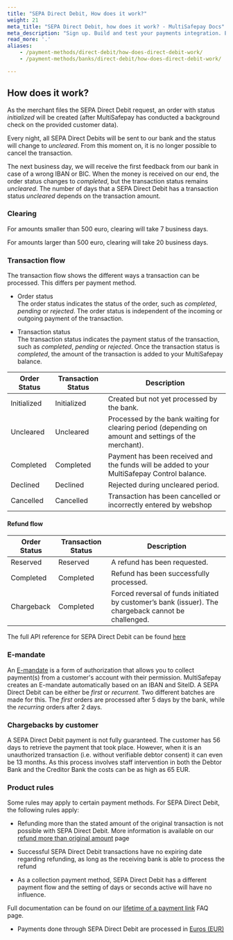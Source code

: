```yaml
---
title: "SEPA Direct Debit, How does it work?"
weight: 21
meta_title: "SEPA Direct Debit, how does it work? - MultiSafepay Docs"
meta_description: "Sign up. Build and test your payments integration. Explore our products and services. Use our API Reference, SDKs, and wrappers. Get support."
read_more: '.'
aliases: 
    - /payment-methods/direct-debit/how-does-direct-debit-work/
    - /payment-methods/banks/direct-debit/how-does-direct-debit-work/

---
```

## How does it work?
As the merchant files the SEPA Direct Debit request, an order with status _initialized_ will be created (after MultiSafepay has conducted a background check on the provided customer data).

Every night, all SEPA Direct Debits will be sent to our bank and the status will change to _uncleared_.
From this moment on, it is no longer possible to cancel the transaction.

The next business day, we will receive the first feedback from our bank in case of a wrong IBAN or BIC.
When the money is received on our end, the order status changes to _completed_, but the transaction status remains _uncleared_.
The number of days that a SEPA Direct Debit has a transaction status _uncleared_ depends on the transaction amount.

### Clearing

For amounts smaller than 500 euro, clearing will take 7 business days.

For amounts larger than 500 euro, clearing will take 20 business days.

### Transaction flow
The transaction flow shows the different ways a transaction can be processed. This differs per payment method.

* Order status      
The order status indicates the status of the order, such as _completed_, _pending_ or _rejected_. The order status is independent of the incoming or outgoing payment of the transaction.

* Transaction status       
The transaction status indicates the payment status of the transaction, such as _completed_, _pending_ or _rejected_. Once the transaction status is _completed_, the amount of the transaction is added to your MultiSafepay balance.

 

| Order Status                      | Transaction Status      | Description |
|--------------------------------|-----------|-----------------------------------------------------------------------------------------|
| Initialized   | Initialized    | Created but not yet processed by the bank.   |
| Uncleared     | Uncleared      | Processed by the bank waiting for clearing period (depending on amount and settings of the merchant).   |
| Completed     | Completed      | Payment has been received and the funds will be added to your MultiSafepay Control balance.   | 
| Declined      | Declined       | Rejected during uncleared period.   |
| Cancelled      | Cancelled       | Transaction has been cancelled or incorrectly entered by webshop

#### Refund flow

| Order Status                      | Transaction Status      | Description |
|--------------------------------|-----------|-----------------------------------------------------------------------------------------|
| Reserved       | Reserved    | A refund has been requested. | 
| Completed      | Completed   | Refund has been successfully processed.  | 
| Chargeback     | Completed   | Forced reversal of funds initiated by customer’s bank (issuer). The chargeback cannot be challenged. | 

The full API reference for SEPA Direct Debit can be found [here](/api/#direct-debit)


### E-mandate
An [E-mandate](/faq/general/multisafepay-glossary/#e-mandate) is a form of authorization that allows you to collect payment(s) from a customer's account with their permission. MultiSafepay creates an E-mandate automatically based on an IBAN and SiteID. A SEPA Direct Debit can be either be _first_ or _recurrent_. Two different batches are made for this. The _first_ orders are processed after 5 days by the bank, while the _recurring_ orders after 2 days.


### Chargebacks by customer
A SEPA Direct Debit payment is not fully guaranteed. The customer has 56 days to retrieve the payment that took place. However, when it is an unauthorized transaction (i.e. without verifiable debtor consent) it can even be 13 months. As this process involves staff intervention in both the Debtor Bank and the Creditor Bank the costs can be as high as 65 EUR.

### Product rules
Some rules may apply to certain payment methods. For SEPA Direct Debit, the following rules apply:

* Refunding more than the stated amount of the original transaction is not possible with SEPA Direct Debit. More information is available on our [refund more than original amount](/faq/finance/refund-more-than-original-amount) page

* Successful SEPA Direct Debit transactions have no expiring date regarding refunding, as long as the receiving bank is able to process the refund

* As a collection payment method, SEPA Direct Debit has a different payment flow and the setting of days or seconds active will have no influence. 

       
Full documentation can be found on our [lifetime of a payment link](/faq/api/lifetime-of-a-payment-link) FAQ page.<br>

* Payments done through SEPA Direct Debit are processed in [Euros (EUR)](/faq/general/which-currencies-are-supported-by-multisafepay)


